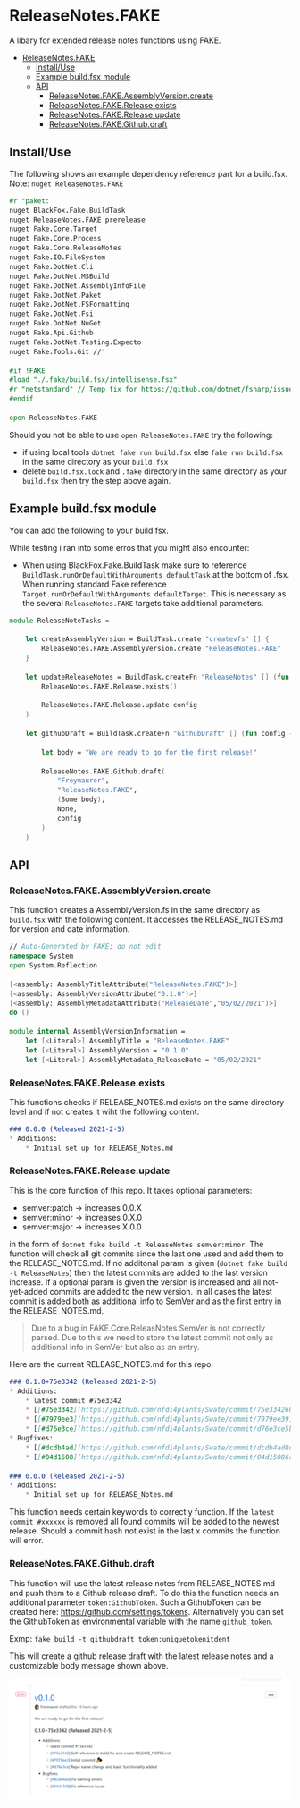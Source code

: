 # ReleaseNotes.FAKE

A libary for extended release notes functions using FAKE.

- [ReleaseNotes.FAKE](#releasenotesfake)
  - [Install/Use](#installuse)
  - [Example build.fsx module](#example-buildfsx-module)
  - [API](#api)
    - [ReleaseNotes.FAKE.AssemblyVersion.create](#releasenotesfakeassemblyversioncreate)
    - [ReleaseNotes.FAKE.Release.exists](#releasenotesfakereleaseexists)
    - [ReleaseNotes.FAKE.Release.update](#releasenotesfakereleaseupdate)
    - [ReleaseNotes.FAKE.Github.draft](#releasenotesfakegithubdraft)

## Install/Use

The following shows an example dependency reference part for a build.fsx.
Note: `nuget ReleaseNotes.FAKE`

```fsharp
#r "paket:
nuget BlackFox.Fake.BuildTask
nuget ReleaseNotes.FAKE prerelease
nuget Fake.Core.Target
nuget Fake.Core.Process
nuget Fake.Core.ReleaseNotes
nuget Fake.IO.FileSystem
nuget Fake.DotNet.Cli
nuget Fake.DotNet.MSBuild
nuget Fake.DotNet.AssemblyInfoFile
nuget Fake.DotNet.Paket
nuget Fake.DotNet.FSFormatting
nuget Fake.DotNet.Fsi
nuget Fake.DotNet.NuGet
nuget Fake.Api.Github
nuget Fake.DotNet.Testing.Expecto 
nuget Fake.Tools.Git //"

#if !FAKE
#load "./.fake/build.fsx/intellisense.fsx"
#r "netstandard" // Temp fix for https://github.com/dotnet/fsharp/issues/5216
#endif

open ReleaseNotes.FAKE
```

Should you not be able to use `open ReleaseNotes.FAKE` try the following:
- if using local tools `dotnet fake run build.fsx` else `fake run build.fsx` in the same directory as your `build.fsx`
- delete `build.fsx.lock` and `.fake` directory in the same directory as your `build.fsx` then try the step above again.

## Example build.fsx module

You can add the following to your build.fsx.

While testing i ran into some erros that you might also encounter:
- When using BlackFox.Fake.BuildTask make sure to reference `BuildTask.runOrDefaultWithArguments defaultTask` at the bottom of .fsx. When running standard Fake reference `Target.runOrDefaultWithArguments defaultTarget`. This is necessary as the several `ReleaseNotes.FAKE` targets take additional parameters. 

```fsharp
module ReleaseNoteTasks =
    
    let createAssemblyVersion = BuildTask.create "createvfs" [] {
        ReleaseNotes.FAKE.AssemblyVersion.create "ReleaseNotes.FAKE"
    }

    let updateReleaseNotes = BuildTask.createFn "ReleaseNotes" [] (fun config ->
        ReleaseNotes.FAKE.Release.exists()

        ReleaseNotes.FAKE.Release.update config
    )

    let githubDraft = BuildTask.createFn "GithubDraft" [] (fun config ->

        let body = "We are ready to go for the first release!"

        ReleaseNotes.FAKE.Github.draft(
            "Freymaurer",
            "ReleaseNotes.FAKE",
            (Some body),
            None,
            config
        )
    )
```

## API

### ReleaseNotes.FAKE.AssemblyVersion.create

This function creates a AssemblyVersion.fs in the same directory as `build.fsx` with the following content. It accesses the RELEASE_NOTES.md for version and date information. 

```fsharp
// Auto-Generated by FAKE; do not edit
namespace System
open System.Reflection

[<assembly: AssemblyTitleAttribute("ReleaseNotes.FAKE")>]
[<assembly: AssemblyVersionAttribute("0.1.0")>]
[<assembly: AssemblyMetadataAttribute("ReleaseDate","05/02/2021")>]
do ()

module internal AssemblyVersionInformation =
    let [<Literal>] AssemblyTitle = "ReleaseNotes.FAKE" 
    let [<Literal>] AssemblyVersion = "0.1.0"
    let [<Literal>] AssemblyMetadata_ReleaseDate = "05/02/2021"

```

### ReleaseNotes.FAKE.Release.exists 

This functions checks if RELEASE_NOTES.md exists on the same directory level and if not creates it wiht the following content.

```md
### 0.0.0 (Released 2021-2-5)
* Additions:
    * Initial set up for RELEASE_Notes.md
```

### ReleaseNotes.FAKE.Release.update

This is the core function of this repo. It takes optional parameters:
- semver:patch -> increases 0.0.X
- semver:minor -> increases 0.X.0
- semver:major -> increases X.0.0

in the form of `dotnet fake build -t ReleaseNotes semver:minor`. The function will check all git commits since the last one used and add them to the RELEASE_NOTES.md. If no additonal param is given (`dotnet fake build -t ReleaseNotes`) then the latest commits are added to the last version increase. If a optional param is given the version is increased and all not-yet-added commits are added to the new version.
In all cases the latest commit is added both as additional info to SemVer and as the first entry in the RELEASE_NOTES.md. 

> Due to a bug in FAKE.Core.ReleasNotes SemVer is not correctly parsed. Due to this we need to store the latest commit not only as additional info in SemVer but also as an entry.

Here are the current RELEASE_NOTES.md for this repo.
```md
### 0.1.0+75e3342 (Released 2021-2-5)
* Additions:
    * latest commit #75e3342
    * [[#75e3342](https://github.com/nfdi4plants/Swate/commit/75e3342607582c42df597e1a292707fe05746ec5)] Self reference in build.fsx and create RELEASE_NOTES.md
    * [[#7979ee3](https://github.com/nfdi4plants/Swate/commit/7979ee39192e239c5cabd083fe7f871e42d43c2a)] Initial commit :tada:
    * [[#d76e3ce](https://github.com/nfdi4plants/Swate/commit/d76e3ce5b94a1acadd54881042cb605f072df1cb)] Repo name change and basic functionality added
* Bugfixes:
    * [[#dcdb4ad](https://github.com/nfdi4plants/Swate/commit/dcdb4ad8d5624a44eeb9f5a42ed0bf628fa5e1e0)] Fix naming errors
    * [[#04d1508](https://github.com/nfdi4plants/Swate/commit/04d15086c1de5bde9650b15d081294617e78bddc)] Fix reference issues

### 0.0.0 (Released 2021-2-5)
* Additions:
    * Initial set up for RELEASE_Notes.md
```

This function needs certain keywords to correctly function. If the `latest commit #xxxxxx` is removed all found commits will be added to the newest release. Should a commit hash not exist in the last x commits the function will error.

### ReleaseNotes.FAKE.Github.draft

This function will use the latest release notes from RELEASE_NOTES.md and push them to a Github release draft. To do this the function needs an additional parameter `token:GithubToken`. Such a GithubToken can be created here: https://github.com/settings/tokens.
Alternatively you can set the GithubToken as environmental variable with the name `github_token`.

Exmp: `fake build -t githubdraft token:uniquetokenitdent`

This will create a github release draft with the latest release notes and a customizable body message shown above.

![Github release draft exmp](docs\img\draft_exmp.png "Github release draft example")